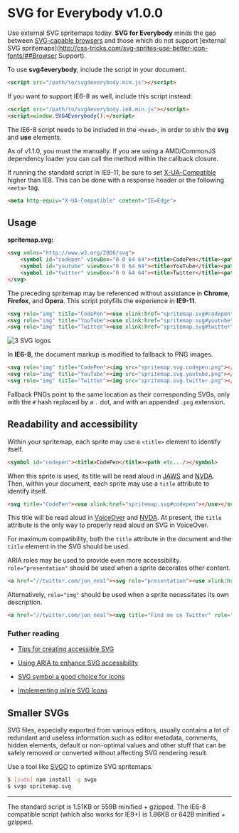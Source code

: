 # SVG for Everybody v1.0.0

Use external SVG spritemaps today. **SVG for Everybody** minds the gap between [SVG-capable browsers](http://caniuse.com/svg) and those which do not support [external SVG spritemaps](http://css-tricks.com/svg-sprites-use-better-icon-fonts/##Browser Support).

To use **svg4everybody**, include the script in your document.

```html
<script src="/path/to/svg4everybody.min.js"></script>
```

If you want to support IE6-8 as well, include this script instead:

```html
<script src="/path/to/svg4everybody.ie8.min.js"></script>
<script>window.SVG4Everybody();</script>
```

The IE6-8 script needs to be included in the `<head>`, in order to shiv the **svg** and **use** elements.

As of v1.1.0, you must the manually. If you are using a AMD/CommonJS dependency loader you can call the method within the callback closure.

If running the standard script in IE9-11, be sure to set [X-UA-Compatible](http://www.modern.ie/en-us/performance/how-to-use-x-ua-compatible) higher than IE8. This can be done with a response header or the following `<meta>` tag.

```html
<meta http-equiv="X-UA-Compatible" content="IE=Edge">
```

## Usage

**spritemap.svg:**
```html
<svg xmlns="http://www.w3.org/2000/svg">
	<symbol id="codepen" viewBox="0 0 64 64"><title>CodePen</title><path etc.../></symbol>
	<symbol id="youtube" viewBox="0 0 64 64"><title>YouTube</title><path etc.../></symbol>
	<symbol id="twitter" viewBox="0 0 64 64"><title>Twitter</title><path etc.../></symbol>
</svg>
```

The preceding spritemap may be referenced without assistance in **Chrome**, **Firefox**, and **Opera**. This script polyfills the experience in **IE9-11**.

```html
<svg role="img" title="CodePen"><use xlink:href="spritemap.svg#codepen"></use></svg>
<svg role="img" title="YouTube"><use xlink:href="spritemap.svg#youtube"></use></svg>
<svg role="img" title="Twitter"><use xlink:href="spritemap.svg#twitter"></use></svg>
```

![3 SVG logos](http://i.imgur.com/87Npdzn.png)

In **IE6-8**, the document markup is modified to fallback to PNG images.

```html
<svg role="img" title="CodePen"><img src="spritemap.svg.codepen.png"></svg>
<svg role="img" title="YouTube"><img src="spritemap.svg.youtube.png"></svg>
<svg role="img" title="Twitter"><img src="spritemap.svg.twitter.png"></svg>
```

Fallback PNGs point to the same location as their corresponding SVGs, only with the `#` hash replaced by a `.` dot, and with an appended `.png` extension.

## Readability and accessibility

Within your spritemap, each sprite may use a `<title>` element to identify itself.

```html
<symbol id="codepen"><title>CodePen</title><path etc.../></symbol>
```

When this sprite is used, its title will be read aloud in [JAWS](http://www.freedomscientific.com/products/fs/JAWS-product-page.asp) and [NVDA](http://www.nvaccess.org/). Then, within your document, each sprite may use a `title` attribute to identify itself.

```html
<svg title="CodePen"><use xlink:href="spritemap.svg#codepen"></use></svg>
```

This title will be read aloud in [VoiceOver](http://www.apple.com/accessibility/osx/voiceover/) and [NVDA](http://www.nvaccess.org/). At present, the `title` attribute is the only way to properly read aloud an SVG in VoiceOver.

For maximum compatibility, both the `title` attribute in the document and the `title` element in the SVG should be used.

ARIA roles may be used to provide even more accessibility. `role="presentation"` should be used when a sprite decorates other content.

```html
<a href="//twitter.com/jon_neal"><svg role="presentation"><use xlink:href="sprite.svg#twitter"></svg> Find me on Twitter</a>
```

Alternatively, `role="img"` should be used when a sprite necessitates its own description.

```html
<a href="//twitter.com/jon_neal"><svg title="Find me on Twitter" role="img"><use xlink:href="sprite.svg#twitter"></svg></a>
```

### Futher reading

- [Tips for creating accessible SVG](https://www.sitepoint.com/tips-accessible-svg/)
- [Using ARIA to enhance SVG accessibility](http://blog.paciellogroup.com/2013/12/using-aria-enhance-svg-accessibility/)

- [SVG symbol a good choice for icons](http://css-tricks.com/svg-symbol-good-choice-icons/)

- [Implementing inline SVG Icons](https://kartikprabhu.com/article/inline-svg-icons)

## Smaller SVGs

SVG files, especially exported from various editors, usually contains a lot of redundant and useless information such as editor metadata, comments, hidden elements, default or non-optimal values and other stuff that can be safely removed or converted without affecting SVG rendering result.

Use a tool like [SVGO](https://github.com/svg/svgo) to optimize SVG spritemaps.

```sh
$ [sudo] npm install -g svgo
$ svgo spritemap.svg
```

---

The standard script is 1.51KB or 559B minified + gzipped. The IE6-8 compatible script (which also works for IE9+) is 1.86KB or 642B minified + gzipped.
